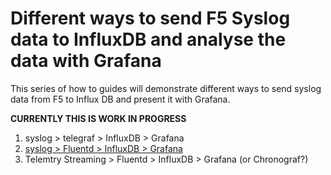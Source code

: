 # Different ways to send F5 Syslog data to InfluxDB and analyse the data with Grafana

This series of how to guides will demonstrate different ways to send syslog data from F5 to Influx DB and present it with Grafana.

__CURRENTLY THIS IS WORK IN PROGRESS__

1. syslog > telegraf > InfluxDB > Grafana
2. [syslog > Fluentd > InfluxDB > Grafana](Send_F5_Syslog_Data_to_InfluxDB.md)
3. Telemtry Streaming > Fluentd > InfluxDB > Grafana (or Chronograf?)
